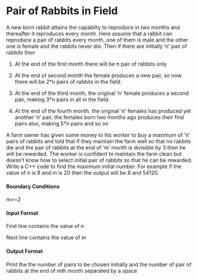 # Pair of Rabbits in Field

A new born rabbit attains the capabilty to reproduce in two months and
thereafter it reproduces every month. Here assume that a rabbit can reproduce
a pair of rabbits every month, one of them is male and the other one is female
and the rabbits never die. Then if there are initially ‘n’ pair of rabbits then

1. At the end of the first month there will be n pair of rabbits only

2. At the end of second month the female produces a new pair, so now there will
be 2*n pairs of rabbits in the field.

3. At the end of the third month, the original ‘n’ female produces a second pair,
making 3*n pairs in all in the field.

4. At the end of the fourth month, the original ‘n’ females has produced yet
another ‘n’ pair, the females born two months ago produces their first pairs
also, making 5*n pairs and so on

A farm owner has given some money to his worker to buy a maximum of ‘n’
pairs of rabbits and told that if they maintain the farm well so that no rabbits
die and the pair of rabbits at the end of ‘m’ month is divisible by 3 then he will
be rewarded. The worker is confident to maintain the farm clean but doesn’t
know how to select initial pair of rabbits so that he can be rewarded. Write a
C++ code to find the maximum initial number. For example if the value of n is 8
and m is 20 then the output will be 8 and 54120.

#### Boundary Conditions

m>=2

#### Input Format

First line contains the value of n

Next line contains the value of m

#### Output Format

Print the the number of pairs to be chosen initially and the number of pair of
rabbits at the end of mth month separated by a space